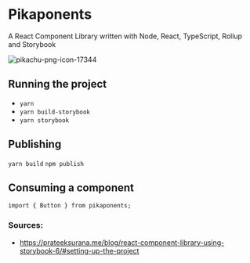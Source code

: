 # Pikaponents
A React Component Library written with Node, React, TypeScript, Rollup and Storybook

![pikachu-png-icon-17344](https://user-images.githubusercontent.com/25196139/130035868-35ea5276-04c5-4da2-940d-a513f0ab6ab0.png)

## Running the project
- `yarn`
- `yarn build-storybook`
- `yarn storybook`

## Publishing
`yarn build`
`npm publish`

## Consuming a component
`import { Button } from pikaponents;`

 ### Sources:
 - https://prateeksurana.me/blog/react-component-library-using-storybook-6/#setting-up-the-project

